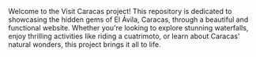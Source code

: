 Welcome to the Visit Caracas project! This repository is dedicated to showcasing the hidden gems of El Ávila, Caracas, through a beautiful and functional website. Whether you're looking to explore stunning waterfalls, enjoy thrilling activities like riding a cuatrimoto, or learn about Caracas' natural wonders, this project brings it all to life.
